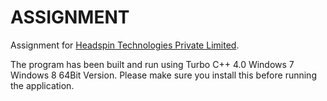 # ASSIGNMENT
Assignment for [Headspin Technologies Private Limited](https://www.headspin.io).



The program has been built and run using Turbo C++ 4.0 Windows 7 Windows 8 64Bit Version. Please make sure you install this before running the application.
